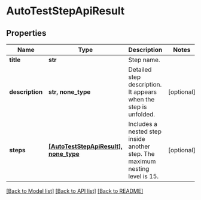 # AutoTestStepApiResult


## Properties
Name | Type | Description | Notes
------------ | ------------- | ------------- | -------------
**title** | **str** | Step name. | 
**description** | **str, none_type** | Detailed step description. It appears when the step is unfolded. | [optional] 
**steps** | [**[AutoTestStepApiResult], none_type**](AutoTestStepApiResult.md) | Includes a nested step inside another step. The maximum nesting level is 15. | [optional] 

[[Back to Model list]](../README.md#documentation-for-models) [[Back to API list]](../README.md#documentation-for-api-endpoints) [[Back to README]](../README.md)


